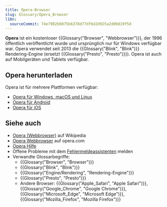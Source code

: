 ```yaml
---
title: Opera-Browser
slug: Glossary/Opera_Browser
l10n:
  sourceCommit: 74e7902b0875b6378d77df6d2d925a2d09d19f5d
---
```


**Opera** ist ein kostenloser {{Glossary("Browser", "Webbrowser")}}, der 1996 öffentlich veröffentlicht wurde und ursprünglich nur für Windows verfügbar war. Opera verwendet seit 2013 die {{Glossary("Blink", "Blink")}} Rendering-Engine (ersetzt {{Glossary("Presto", "Presto")}}). Opera ist auch auf Mobilgeräten und Tablets verfügbar.

## Opera herunterladen

Opera ist für mehrere Plattformen verfügbar:

- [Opera für Windows, macOS und Linux](https://www.opera.com/download)
- [Opera für Android](https://play.google.com/store/apps/details?id=com.opera.browser)
- [Opera für iOS](https://apps.apple.com/us/app/opera-ai-browser-with-vpn/id1411869974)

## Siehe auch

- [Opera (Webbrowser)](https://en.wikipedia.org/wiki/Opera_Browser) auf Wikipedia
- [Opera Webbrowser](https://www.opera.com/) auf opera.com
- [Opera Hilfe](https://help.opera.com/)
- Offene Probleme mit dem [Fehlermeldeassistenten](https://bugs.opera.com/wizard/) melden
- Verwandte Glossarbegriffe:
  - {{Glossary("Browser", "Browser")}}
  - {{Glossary("Blink", "Blink")}}
  - {{Glossary("Engine/Rendering", "Rendering-Engine")}}
  - {{Glossary("Presto", "Presto")}}
  - Andere Browser: {{Glossary("Apple_Safari", "Apple Safari")}}, {{Glossary("Google_Chrome", "Google Chrome")}}, {{Glossary("Microsoft_Edge", "Microsoft Edge")}}, {{Glossary("Mozilla_Firefox", "Mozilla Firefox")}}

